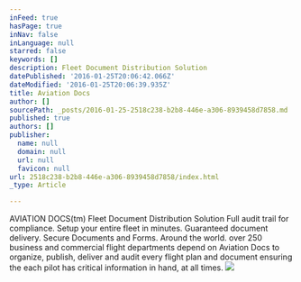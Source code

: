 ```yaml
---
inFeed: true
hasPage: true
inNav: false
inLanguage: null
starred: false
keywords: []
description: Fleet Document Distribution Solution
datePublished: '2016-01-25T20:06:42.066Z'
dateModified: '2016-01-25T20:06:39.935Z'
title: Aviation Docs
author: []
sourcePath: _posts/2016-01-25-2518c238-b2b8-446e-a306-8939458d7858.md
published: true
authors: []
publisher:
  name: null
  domain: null
  url: null
  favicon: null
url: 2518c238-b2b8-446e-a306-8939458d7858/index.html
_type: Article

---
```

AVIATION DOCS(tm)
Fleet Document Distribution Solution 
Full audit trail for compliance.
Setup your entire fleet in minutes.
Guaranteed document delivery.
Secure Documents and Forms.
Around the world. over 250 business and commercial flight departments depend on Aviation Docs to organize, publish, deliver and audit every flight plan and document ensuring the each pilot has critical information in hand, at all times.
![](https://s3-us-west-2.amazonaws.com/the-grid-img/p/58597607d7c0dc7df6b68632b008284ad22c03aa.png)